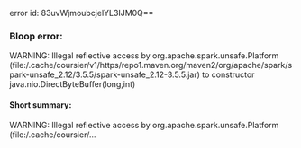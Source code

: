 error id: 83uvWjmoubcjelYL3IJM0Q==
### Bloop error:

WARNING: Illegal reflective access by org.apache.spark.unsafe.Platform (file:<HOME>/.cache/coursier/v1/https/repo1.maven.org/maven2/org/apache/spark/spark-unsafe_2.12/3.5.5/spark-unsafe_2.12-3.5.5.jar) to constructor java.nio.DirectByteBuffer(long,int)
#### Short summary: 

WARNING: Illegal reflective access by org.apache.spark.unsafe.Platform (file:<HOME>/.cache/coursier/...